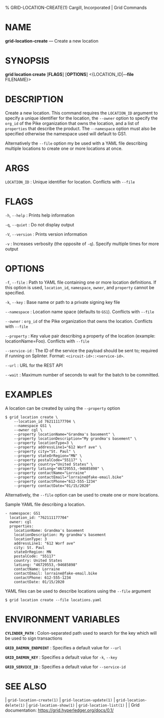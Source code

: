 % GRID-LOCATION-CREATE(1) Cargill, Incorporated | Grid Commands
<!--
  Copyright 2018-2021 Cargill Incorporated
  Licensed under Creative Commons Attribution 4.0 International License
  https://creativecommons.org/licenses/by/4.0/
-->

NAME
====

**grid-location-create** — Create a new location

SYNOPSIS
========

**grid location create** \[**FLAGS**\] \[**OPTIONS**\] <{LOCATION_ID|**--file** FILENAME}>

DESCRIPTION
===========

Create a new location. This command requires the `LOCATION_ID` argument to
specify a unique identifier for the location, the `--owner` option to
specify the `org_id` of the Pike organization that owns the location, and a
list of `properties` that describe the product. The `--namespace` option must
also be specified otherwise the namespace used will default to GS1.

Alternatively the `--file` option my be used with a YAML file describing
multiple locations to create one or more locations at once.

ARGS
====

`LOCATION_ID`
: Unique identifier for location. Conflicts with `--file`

FLAGS
=====

`-h`, `--help`
: Prints help information

`-q`, `--quiet`
: Do not display output

`-V`, `--version`
: Prints version information

`-v`
: Increases verbosity (the opposite of `-q`). Specify multiple times for more
  output

OPTIONS
=======

`-f`, `--file`
: Path to YAML file containing one or more location definitions. If this option is
  used, `location_id`, `namespace`, `owner`, and `property` cannot be specified.

`-k`, `--key`
: Base name or path to a private signing key file

`--namespace`
: Location name space (defaults to `GS1`). Conflicts with `--file`

`--owner`
: `org_id` of the Pike organization that owns the location. Conflicts with `--file`

`--property`
: Key value pair describing a property of the location (example: locationName=Foo). Conflicts with `--file`

`--service-id`
: The ID of the service the payload should be sent to; required if running on
  Splinter. Format: `<circuit-id>::<service-id>`.

`--url`
: URL for the REST API

`--wait`
: Maximum number of seconds to wait for the batch to be committed.

EXAMPLES
========

A location can be created by using the `--property` option

```
$ grid location create \
    --location_id 762111177704 \
    --namespace GS1 \
    --owner cgl \
    --property locationName="Grandma's basement" \
    --property locationDescription="My grandma's basement" \
    --property locationType=3 \
    --property addressLine1="612 Worf ave" \
    --property city="St. Paul" \
    --property stateOrRegion="MN" \
    --property postalCode="55117" \
    --property country="United States" \
    --property latLong="46729553,-94685898" \
    --property contactName="Lorraine"
    --property contactEmail="lorraine@fake-email.bike"
    --property contactPhone="612-555-1234"
    --property contactDate="01/15/2020"
```

Alternatively, the `--file` option can be used to create one or more locations.

Sample YAML file describing a location.

```
- namespace: GS1
  location_id: "762111177704"
  owner: cgl
  properties:
    locationName: Grandma's basement
    locationDescription: My grandma's basement
    locationType: 3
    addressLine1: "612 Worf ave"
    city: St. Paul
    stateOrRegion: MN
    postalCode: "55117"
    country: United States
    latLong: "46729553,-94685898"
    contactName: Lorraine
    contactEmail: lorraine@fake-email.bike
    contactPhone: 612-555-1234
    contactDate: 01/15/2020
```

YAML files can be used to describe locations using the `--file` argument

```
$ grid location create --file locations.yaml
```

ENVIRONMENT VARIABLES
=====================

**`CYLINDER_PATH`**
: Colon-separated path used to search for the key which will be used
  to sign transactions

**`GRID_DAEMON_ENDPOINT`**
: Specifies a default value for `--url`

**`GRID_DAEMON_KEY`**
: Specifies a default value for  `-k`, `--key`

**`GRID_SERVICE_ID`**
: Specifies a default value for `--service-id`

SEE ALSO
========
| `grid-location-create(1)`
| `grid-location-update(1)`
| `grid-location-delete(1)`
| `grid-location-show(1)`
| `grid-location-list(1)`
|
| Grid documentation: https://grid.hyperledger.org/docs/0.1/
